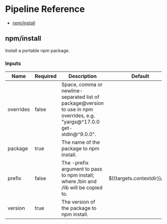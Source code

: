 <!-- start:pipeline-reference-gen -->
# Pipeline Reference


- [npm/install](#npminstall)

## npm/install

Install a portable npm package.

### Inputs

| Name | Required | Description | Default |
| ---- | -------- | ----------- | ------- |
| overrides | false | Space, comma or newline-separated list of package@version to use in npm overrides, e.g. "yargs@^17.0.0 get-stdin@^9.0.0".  |  |
| package | true | The name of the package to npm install.  |  |
| prefix | false | The -prefix argument to pass to npm install; where /bin and /lib will be copied to.  | ${{targets.contextdir}}/usr/ |
| version | true | The version of the package to npm install.  |  |


<!-- end:pipeline-reference-gen -->